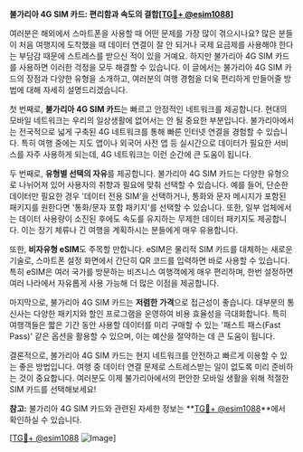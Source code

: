 **불가리아 4G SIM 카드: 편리함과 속도의 결합[[TG💪+ @esim1088](https://t.me/s/esim1088)]**

여러분은 해외에서 스마트폰을 사용할 때 어떤 문제를 가장 많이 겪으시나요? 많은 분들이 처음 여행지에 도착했을 때 데이터 연결이 잘 안 되거나 국제 요금제를 사용해야 한다는 부담감 때문에 스트레스를 받으신 적이 있을 거예요. 하지만 불가리아 4G SIM 카드를 사용하면 이러한 걱정을 모두 해결할 수 있습니다. 이 글에서는 불가리아 4G SIM 카드의 장점과 다양한 유형을 소개하고, 여러분의 여행 경험을 더욱 편리하게 만들어줄 방법에 대해 자세히 설명드리겠습니다.

첫 번째로, **불가리아 4G SIM 카드**는 빠르고 안정적인 네트워크를 제공합니다. 현대의 모바일 네트워크는 우리의 일상생활에 없어서는 안 될 중요한 부분입니다. 불가리아에서는 전국적으로 넓게 구축된 4G 네트워크를 통해 빠른 인터넷 연결을 경험할 수 있습니다. 특히 여행 중에는 지도 앱이나 외국어 사전 앱 등 실시간으로 데이터가 필요한 서비스를 자주 사용하게 되는데, 4G 네트워크는 이런 순간에 큰 도움이 됩니다.

두 번째로, **유형별 선택의 자유**를 제공합니다. 불가리아 4G SIM 카드는 다양한 유형으로 나뉘어져 있어 사용자의 취향과 필요에 맞춰 선택할 수 있습니다. 예를 들어, 단순한 데이터만 필요한 경우 '데이터 전용 SIM'을 선택하거나, 통화와 문자 메시지가 포함된 패키지를 원한다면 '통화/문자 포함 패키지'를 선택할 수 있습니다. 또한, 일부 업체에서는 데이터 사용량이 소진된 후에도 속도를 유지하는 무제한 데이터 패키지도 제공합니다. 이는 장기 체류나 긴 여행을 계획하시는 분들에게 매우 유용합니다.

또한, **비자유형 eSIM**도 주목할 만합니다. eSIM은 물리적 SIM 카드를 대체하는 새로운 기술로, 스마트폰 설정 화면에서 간단히 QR 코드를 입력하면 바로 사용할 수 있습니다. 특히 eSIM은 여러 국가를 방문하는 비즈니스 여행객에게 매우 편리하며, 한번 설정하면 여러 나라에서 자유롭게 사용 가능해 더 많은 이점을 제공합니다.

마지막으로, 불가리아 4G SIM 카드는 **저렴한 가격**으로 접근성이 좋습니다. 대부분의 통신사는 다양한 패키지와 할인 프로그램을 운영하여 비용 효율성을 극대화합니다. 특히 여행객들은 짧은 기간 동안 사용할 데이터를 미리 구매할 수 있는 '패스트 패스(Fast Pass)' 같은 옵션을 활용할 수 있으며, 이는 예산을 절약하는 데 큰 도움이 됩니다.

결론적으로, 불가리아 4G SIM 카드는 현지 네트워크를 안전하고 빠르게 이용할 수 있는 좋은 방법입니다. 여행 중 데이터 연결 문제로 스트레스받는 일이 없도록 미리 준비하는 것이 중요합니다. 여러분도 이제 불가리아에서의 편안한 모바일 생활을 위해 적절한 SIM 카드를 선택해보세요!

**참고:** 불가리아 4G SIM 카드와 관련된 자세한 정보는 **[TG💪+ @esim1088](https://t.me/s/esim1088)**에서 확인하실 수 있습니다. 

[[TG💪+ @esim1088](https://t.me/s/esim1088) ![Image](https://i.postimg.cc/Y0z9fWf4/image.png)]